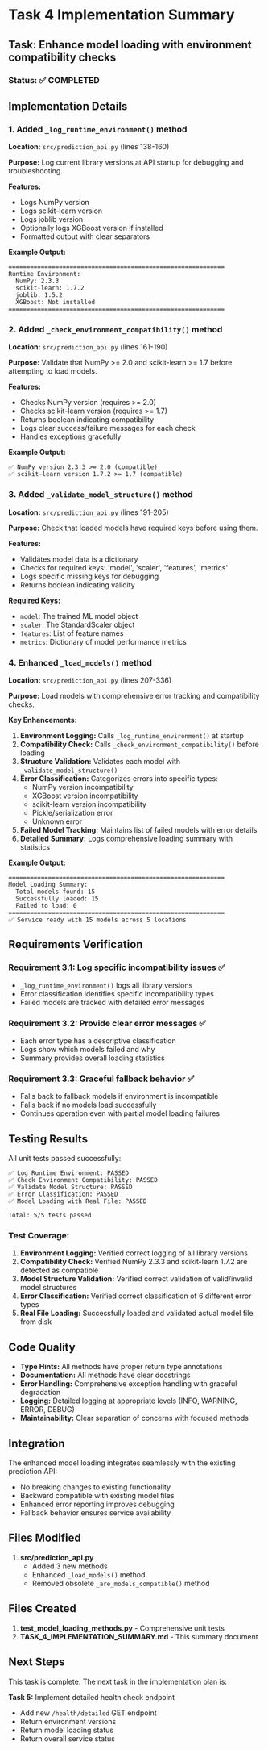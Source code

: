 # Task 4 Implementation Summary

## Task: Enhance model loading with environment compatibility checks

### Status: ✅ COMPLETED

## Implementation Details

### 1. Added `_log_runtime_environment()` method
**Location:** `src/prediction_api.py` (lines 138-160)

**Purpose:** Log current library versions at API startup for debugging and troubleshooting.

**Features:**
- Logs NumPy version
- Logs scikit-learn version
- Logs joblib version
- Optionally logs XGBoost version if installed
- Formatted output with clear separators

**Example Output:**
```
============================================================
Runtime Environment:
  NumPy: 2.3.3
  scikit-learn: 1.7.2
  joblib: 1.5.2
  XGBoost: Not installed
============================================================
```

### 2. Added `_check_environment_compatibility()` method
**Location:** `src/prediction_api.py` (lines 161-190)

**Purpose:** Validate that NumPy >= 2.0 and scikit-learn >= 1.7 before attempting to load models.

**Features:**
- Checks NumPy version (requires >= 2.0)
- Checks scikit-learn version (requires >= 1.7)
- Returns boolean indicating compatibility
- Logs clear success/failure messages for each check
- Handles exceptions gracefully

**Example Output:**
```
✅ NumPy version 2.3.3 >= 2.0 (compatible)
✅ scikit-learn version 1.7.2 >= 1.7 (compatible)
```

### 3. Added `_validate_model_structure()` method
**Location:** `src/prediction_api.py` (lines 191-205)

**Purpose:** Check that loaded models have required keys before using them.

**Features:**
- Validates model data is a dictionary
- Checks for required keys: 'model', 'scaler', 'features', 'metrics'
- Logs specific missing keys for debugging
- Returns boolean indicating validity

**Required Keys:**
- `model`: The trained ML model object
- `scaler`: The StandardScaler object
- `features`: List of feature names
- `metrics`: Dictionary of model performance metrics

### 4. Enhanced `_load_models()` method
**Location:** `src/prediction_api.py` (lines 207-336)

**Purpose:** Load models with comprehensive error tracking and compatibility checks.

**Key Enhancements:**
1. **Environment Logging:** Calls `_log_runtime_environment()` at startup
2. **Compatibility Check:** Calls `_check_environment_compatibility()` before loading
3. **Structure Validation:** Validates each model with `_validate_model_structure()`
4. **Error Classification:** Categorizes errors into specific types:
   - NumPy version incompatibility
   - XGBoost version incompatibility
   - scikit-learn version incompatibility
   - Pickle/serialization error
   - Unknown error
5. **Failed Model Tracking:** Maintains list of failed models with error details
6. **Detailed Summary:** Logs comprehensive loading summary with statistics

**Example Output:**
```
============================================================
Model Loading Summary:
  Total models found: 15
  Successfully loaded: 15
  Failed to load: 0
============================================================
✅ Service ready with 15 models across 5 locations
```

## Requirements Verification

### Requirement 3.1: Log specific incompatibility issues ✅
- `_log_runtime_environment()` logs all library versions
- Error classification identifies specific incompatibility types
- Failed models are tracked with detailed error messages

### Requirement 3.2: Provide clear error messages ✅
- Each error type has a descriptive classification
- Logs show which models failed and why
- Summary provides overall loading statistics

### Requirement 3.3: Graceful fallback behavior ✅
- Falls back to fallback models if environment is incompatible
- Falls back if no models load successfully
- Continues operation even with partial model loading failures

## Testing Results

All unit tests passed successfully:

```
✅ Log Runtime Environment: PASSED
✅ Check Environment Compatibility: PASSED
✅ Validate Model Structure: PASSED
✅ Error Classification: PASSED
✅ Model Loading with Real File: PASSED

Total: 5/5 tests passed
```

### Test Coverage:
1. **Environment Logging:** Verified correct logging of all library versions
2. **Compatibility Check:** Verified NumPy 2.3.3 and scikit-learn 1.7.2 are detected as compatible
3. **Model Structure Validation:** Verified correct validation of valid/invalid model structures
4. **Error Classification:** Verified correct classification of 6 different error types
5. **Real File Loading:** Successfully loaded and validated actual model file from disk

## Code Quality

- **Type Hints:** All methods have proper return type annotations
- **Documentation:** All methods have clear docstrings
- **Error Handling:** Comprehensive exception handling with graceful degradation
- **Logging:** Detailed logging at appropriate levels (INFO, WARNING, ERROR, DEBUG)
- **Maintainability:** Clear separation of concerns with focused methods

## Integration

The enhanced model loading integrates seamlessly with the existing prediction API:
- No breaking changes to existing functionality
- Backward compatible with existing model files
- Enhanced error reporting improves debugging
- Fallback behavior ensures service availability

## Files Modified

1. **src/prediction_api.py**
   - Added 3 new methods
   - Enhanced `_load_models()` method
   - Removed obsolete `_are_models_compatible()` method

## Files Created

1. **test_model_loading_methods.py** - Comprehensive unit tests
2. **TASK_4_IMPLEMENTATION_SUMMARY.md** - This summary document

## Next Steps

This task is complete. The next task in the implementation plan is:

**Task 5:** Implement detailed health check endpoint
- Add new `/health/detailed` GET endpoint
- Return environment versions
- Return model loading status
- Return overall service status
